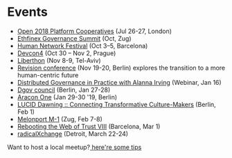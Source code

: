 # Events

* [Open 2018 Platform Cooperatives](https://2018.open.coop/) \(Jul 26-27, London\)
* ​[Ethfinex Governance Summit](https://summit.ethfinex.com/) \(Oct, Zug\)
* [Human Network Festival](https://humannetworksfestival.ouishare.net/) \(Oct 3–5, Barcelona\)
* [Devcon4](https://devcon4.ethereum.org) \(Oct 30 – Nov 2, Prague\)
* [Liberthon](https://www.liberthon.org/) \(Nov 8-9, Tel-Aviv\)
* [Revision conference](https://revision.io/) \(Nov 19-20, Berlin\) explores the transition to a more human-centric future
* [Distributed Governance in Practice with Alanna Irving](https://www.eventbrite.co.uk/e/dgov-webinar-with-alanna-irving-phoebe-tickell-on-distributed-governance-open-source-tech-radical-tickets-54795438632) \(Webinar, Jan 16\) 
* [Dgov council](https://wiki.dgov.foundation/events/dgov-community-council) \(Berlin, Jan 27-28\)
* ​[Aracon One](https://aracon.one/) \(Jan 29-30  '19, Berlin\)
* [LUCID Dawning :: Connecting Transformative Culture-Makers](https://www.facebook.com/events/352606141958607/) \(Berlin, Feb 1\)
* [Melonport M-1](https://m-1.melonport.com/) \(Zug, Feb 7-8\)
* [Rebooting the Web of Trust VIII](https://www.eventbrite.com/e/rebooting-the-web-of-trust-viii-spring-2019-barcelona-tickets-54843077120) \(Barcelona, Mar 1\)
* [radicalXchange](https://radicalxchange.org/) \(Detroit, March 22-24\)

Want to host a local meetup?[ here're some tips](https://wiki.dgov.foundation/meetups)

